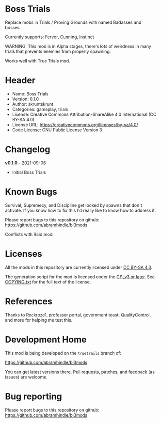 Boss Trials
==============

Replace mobs in Trials / Proving Grounds with named Badasses and
bosses.

Currently supports: Fervor, Cunning, Instinct

WARNING: This mod is in Alpha stages, there's lots of weirdness in
many trials that prevents enemies from properly spawning.

Works well with True Trials mod.

Header
======
* Name: Boss Trials
* Version: 0.1.0
* Author: skruntskrunt
* Categories: gameplay, trials
* License: Creative Commons Attribution-ShareAlike 4.0 International (CC BY-SA 4.0)
* License URL: https://creativecommons.org/licenses/by-sa/4.0/
* Code License: GNU Public License Version 3

Changelog
=========

**v0.1.0** - 2021-09-06
 * Initial Boss Trials

Known Bugs
==========

Survival, Supremecy, and Discipline get locked by spawns that don't activate. If you know how to fix this I'd really like to know how to address it.

Please report bugs to this repository on github: https://github.com/abramhindle/bl3mods

Conflicts with Raid mod.

Licenses
========

All the mods in this repository are currently licensed under
[CC BY-SA 4.0](https://creativecommons.org/licenses/by-sa/4.0/).

The generation script for the mod is licensed under the
[GPLv3 or later](https://www.gnu.org/licenses/quick-guide-gplv3.html).
See [COPYING.txt](../../COPYING.txt) for the full text of the license.

References
==========

Thanks to Rockroze1, professor portal, government toast, QualityControl, and more 
for helping me test this.

Development Home
================

This mod is being developed on the `truetrails` branch of:

https://github.com/abramhindle/bl3mods

You can get latest versions there. Pull requests, patches, and
feedback (as issues) are welcome.

Bug reporting
=============

Please report bugs to this repository on github: https://github.com/abramhindle/bl3mods
